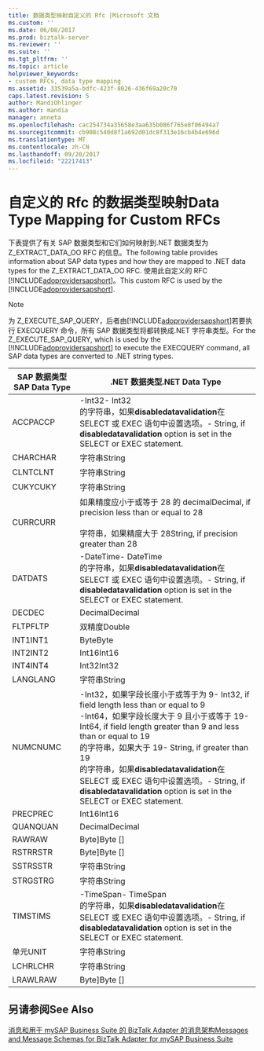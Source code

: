 ```yaml
---
title: 数据类型映射自定义的 Rfc |Microsoft 文档
ms.custom: ''
ms.date: 06/08/2017
ms.prod: biztalk-server
ms.reviewer: ''
ms.suite: ''
ms.tgt_pltfrm: ''
ms.topic: article
helpviewer_keywords:
- custom RFCs, data type mapping
ms.assetid: 33539a5a-bdfc-423f-8026-436f69a20c70
caps.latest.revision: 5
author: MandiOhlinger
ms.author: mandia
manager: anneta
ms.openlocfilehash: cac254734a35658e3aa635b086f765e8f06494a7
ms.sourcegitcommit: cb908c540d8f1a692d01dc8f313e16cb4b4e696d
ms.translationtype: MT
ms.contentlocale: zh-CN
ms.lasthandoff: 09/20/2017
ms.locfileid: "22217413"
---
```

# <a name="data-type-mapping-for-custom-rfcs"></a><span data-ttu-id="0c844-102">自定义的 Rfc 的数据类型映射</span><span class="sxs-lookup"><span data-stu-id="0c844-102">Data Type Mapping for Custom RFCs</span></span>
<span data-ttu-id="0c844-103">下表提供了有关 SAP 数据类型和它们如何映射到.NET 数据类型为 Z_EXTRACT_DATA_OO RFC 的信息。</span><span class="sxs-lookup"><span data-stu-id="0c844-103">The following table provides information about SAP data types and how they are mapped to .NET data types for the Z_EXTRACT_DATA_OO RFC.</span></span> <span data-ttu-id="0c844-104">使用此自定义的 RFC [!INCLUDE[adoprovidersapshort](../../includes/adoprovidersapshort-md.md)]。</span><span class="sxs-lookup"><span data-stu-id="0c844-104">This custom RFC is used by the [!INCLUDE[adoprovidersapshort](../../includes/adoprovidersapshort-md.md)].</span></span>  
  
> [!NOTE]
>  <span data-ttu-id="0c844-105">为 Z_EXECUTE_SAP_QUERY，后者由[!INCLUDE[adoprovidersapshort](../../includes/adoprovidersapshort-md.md)]若要执行 EXECQUERY 命令，所有 SAP 数据类型将都转换成.NET 字符串类型。</span><span class="sxs-lookup"><span data-stu-id="0c844-105">For the Z_EXECUTE_SAP_QUERY, which is used by the [!INCLUDE[adoprovidersapshort](../../includes/adoprovidersapshort-md.md)] to execute the EXECQUERY command, all SAP data types are converted to .NET string types.</span></span>  
  
|<span data-ttu-id="0c844-106">SAP 数据类型</span><span class="sxs-lookup"><span data-stu-id="0c844-106">SAP Data Type</span></span>|<span data-ttu-id="0c844-107">.NET 数据类型</span><span class="sxs-lookup"><span data-stu-id="0c844-107">.NET Data Type</span></span>|  
|-------------------|--------------------|  
|<span data-ttu-id="0c844-108">ACCP</span><span class="sxs-lookup"><span data-stu-id="0c844-108">ACCP</span></span>|<span data-ttu-id="0c844-109">-Int32</span><span class="sxs-lookup"><span data-stu-id="0c844-109">-   Int32</span></span><br /><span data-ttu-id="0c844-110">的字符串，如果**disabledatavalidation**在 SELECT 或 EXEC 语句中设置选项。</span><span class="sxs-lookup"><span data-stu-id="0c844-110">-   String, if **disabledatavalidation** option is set in the SELECT or EXEC statement.</span></span>|  
|<span data-ttu-id="0c844-111">CHAR</span><span class="sxs-lookup"><span data-stu-id="0c844-111">CHAR</span></span>|<span data-ttu-id="0c844-112">字符串</span><span class="sxs-lookup"><span data-stu-id="0c844-112">String</span></span>|  
|<span data-ttu-id="0c844-113">CLNT</span><span class="sxs-lookup"><span data-stu-id="0c844-113">CLNT</span></span>|<span data-ttu-id="0c844-114">字符串</span><span class="sxs-lookup"><span data-stu-id="0c844-114">String</span></span>|  
|<span data-ttu-id="0c844-115">CUKY</span><span class="sxs-lookup"><span data-stu-id="0c844-115">CUKY</span></span>|<span data-ttu-id="0c844-116">字符串</span><span class="sxs-lookup"><span data-stu-id="0c844-116">String</span></span>|  
|<span data-ttu-id="0c844-117">CURR</span><span class="sxs-lookup"><span data-stu-id="0c844-117">CURR</span></span>|<span data-ttu-id="0c844-118">如果精度应小于或等于 28 的 decimal</span><span class="sxs-lookup"><span data-stu-id="0c844-118">Decimal, if precision less than or equal to 28</span></span><br /><br /> <span data-ttu-id="0c844-119">字符串，如果精度大于 28</span><span class="sxs-lookup"><span data-stu-id="0c844-119">String, if precision greater than 28</span></span>|  
|<span data-ttu-id="0c844-120">DAT</span><span class="sxs-lookup"><span data-stu-id="0c844-120">DATS</span></span>|<span data-ttu-id="0c844-121">-DateTime</span><span class="sxs-lookup"><span data-stu-id="0c844-121">-   DateTime</span></span><br /><span data-ttu-id="0c844-122">的字符串，如果**disabledatavalidation**在 SELECT 或 EXEC 语句中设置选项。</span><span class="sxs-lookup"><span data-stu-id="0c844-122">-   String, if **disabledatavalidation** option is set in the SELECT or EXEC statement.</span></span>|  
|<span data-ttu-id="0c844-123">DEC</span><span class="sxs-lookup"><span data-stu-id="0c844-123">DEC</span></span>|<span data-ttu-id="0c844-124">Decimal</span><span class="sxs-lookup"><span data-stu-id="0c844-124">Decimal</span></span>|  
|<span data-ttu-id="0c844-125">FLTP</span><span class="sxs-lookup"><span data-stu-id="0c844-125">FLTP</span></span>|<span data-ttu-id="0c844-126">双精度</span><span class="sxs-lookup"><span data-stu-id="0c844-126">Double</span></span>|  
|<span data-ttu-id="0c844-127">INT1</span><span class="sxs-lookup"><span data-stu-id="0c844-127">INT1</span></span>|<span data-ttu-id="0c844-128">Byte</span><span class="sxs-lookup"><span data-stu-id="0c844-128">Byte</span></span>|  
|<span data-ttu-id="0c844-129">INT2</span><span class="sxs-lookup"><span data-stu-id="0c844-129">INT2</span></span>|<span data-ttu-id="0c844-130">Int16</span><span class="sxs-lookup"><span data-stu-id="0c844-130">Int16</span></span>|  
|<span data-ttu-id="0c844-131">INT4</span><span class="sxs-lookup"><span data-stu-id="0c844-131">INT4</span></span>|<span data-ttu-id="0c844-132">Int32</span><span class="sxs-lookup"><span data-stu-id="0c844-132">Int32</span></span>|  
|<span data-ttu-id="0c844-133">LANG</span><span class="sxs-lookup"><span data-stu-id="0c844-133">LANG</span></span>|<span data-ttu-id="0c844-134">字符串</span><span class="sxs-lookup"><span data-stu-id="0c844-134">String</span></span>|  
|<span data-ttu-id="0c844-135">NUMC</span><span class="sxs-lookup"><span data-stu-id="0c844-135">NUMC</span></span>|<span data-ttu-id="0c844-136">-Int32，如果字段长度小于或等于为 9</span><span class="sxs-lookup"><span data-stu-id="0c844-136">-   Int32, if field length less than or equal to 9</span></span><br /><span data-ttu-id="0c844-137">-Int64，如果字段长度大于 9 且小于或等于 19</span><span class="sxs-lookup"><span data-stu-id="0c844-137">-   Int64, if field length greater than 9 and less than or equal to 19</span></span><br /><span data-ttu-id="0c844-138">的字符串，如果大于 19</span><span class="sxs-lookup"><span data-stu-id="0c844-138">-   String, if greater than 19</span></span><br /><span data-ttu-id="0c844-139">的字符串，如果**disabledatavalidation**在 SELECT 或 EXEC 语句中设置选项。</span><span class="sxs-lookup"><span data-stu-id="0c844-139">-   String, if **disabledatavalidation** option is set in the SELECT or EXEC statement.</span></span>|  
|<span data-ttu-id="0c844-140">PREC</span><span class="sxs-lookup"><span data-stu-id="0c844-140">PREC</span></span>|<span data-ttu-id="0c844-141">Int16</span><span class="sxs-lookup"><span data-stu-id="0c844-141">Int16</span></span>|  
|<span data-ttu-id="0c844-142">QUAN</span><span class="sxs-lookup"><span data-stu-id="0c844-142">QUAN</span></span>|<span data-ttu-id="0c844-143">Decimal</span><span class="sxs-lookup"><span data-stu-id="0c844-143">Decimal</span></span>|  
|<span data-ttu-id="0c844-144">RAW</span><span class="sxs-lookup"><span data-stu-id="0c844-144">RAW</span></span>|<span data-ttu-id="0c844-145">Byte]</span><span class="sxs-lookup"><span data-stu-id="0c844-145">Byte []</span></span>|  
|<span data-ttu-id="0c844-146">RSTR</span><span class="sxs-lookup"><span data-stu-id="0c844-146">RSTR</span></span>|<span data-ttu-id="0c844-147">Byte]</span><span class="sxs-lookup"><span data-stu-id="0c844-147">Byte []</span></span>|  
|<span data-ttu-id="0c844-148">SSTR</span><span class="sxs-lookup"><span data-stu-id="0c844-148">SSTR</span></span>|<span data-ttu-id="0c844-149">字符串</span><span class="sxs-lookup"><span data-stu-id="0c844-149">String</span></span>|  
|<span data-ttu-id="0c844-150">STRG</span><span class="sxs-lookup"><span data-stu-id="0c844-150">STRG</span></span>|<span data-ttu-id="0c844-151">字符串</span><span class="sxs-lookup"><span data-stu-id="0c844-151">String</span></span>|  
|<span data-ttu-id="0c844-152">TIMS</span><span class="sxs-lookup"><span data-stu-id="0c844-152">TIMS</span></span>|<span data-ttu-id="0c844-153">-TimeSpan</span><span class="sxs-lookup"><span data-stu-id="0c844-153">-   TimeSpan</span></span><br /><span data-ttu-id="0c844-154">的字符串，如果**disabledatavalidation**在 SELECT 或 EXEC 语句中设置选项。</span><span class="sxs-lookup"><span data-stu-id="0c844-154">-   String, if **disabledatavalidation** option is set in the SELECT or EXEC statement.</span></span>|  
|<span data-ttu-id="0c844-155">单元</span><span class="sxs-lookup"><span data-stu-id="0c844-155">UNIT</span></span>|<span data-ttu-id="0c844-156">字符串</span><span class="sxs-lookup"><span data-stu-id="0c844-156">String</span></span>|  
|<span data-ttu-id="0c844-157">LCHR</span><span class="sxs-lookup"><span data-stu-id="0c844-157">LCHR</span></span>|<span data-ttu-id="0c844-158">字符串</span><span class="sxs-lookup"><span data-stu-id="0c844-158">String</span></span>|  
|<span data-ttu-id="0c844-159">LRAW</span><span class="sxs-lookup"><span data-stu-id="0c844-159">LRAW</span></span>|<span data-ttu-id="0c844-160">Byte]</span><span class="sxs-lookup"><span data-stu-id="0c844-160">Byte []</span></span>|  
  
## <a name="see-also"></a><span data-ttu-id="0c844-161">另请参阅</span><span class="sxs-lookup"><span data-stu-id="0c844-161">See Also</span></span>  
 [<span data-ttu-id="0c844-162">消息和用于 mySAP Business Suite 的 BizTalk Adapter 的消息架构</span><span class="sxs-lookup"><span data-stu-id="0c844-162">Messages and Message Schemas for BizTalk Adapter for mySAP Business Suite</span></span>](../../adapters-and-accelerators/adapter-sap/messages-and-message-schemas-for-biztalk-adapter-for-mysap-business-suite.md)